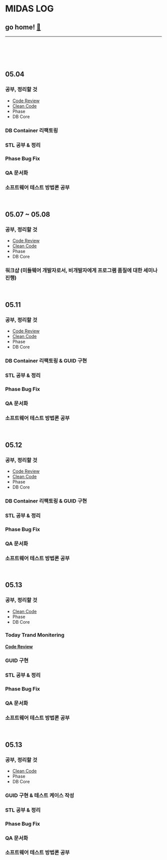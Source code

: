 # MIDAS LOG

## go home! [:house_with_garden:](https://github.com/wnsgml972/midas_log)

---

<br/><br/>

<br/>

## 05.04

### 공부, 정리할 것
* [Code Review](/contents/BasicEducation/CodeReview.md)
* [Clean Code](/contents/BasicEducation/CleanCode.md)
* Phase
* DB Core

### DB Container 리팩토링
### STL 공부 & 정리
### Phase Bug Fix
### QA 문서화
### 소프트웨어 테스트 방법론 공부




<br/>

## 05.07 ~ 05.08

### 공부, 정리할 것
* [Code Review](/contents/BasicEducation/CodeReview.md)
* [Clean Code](/contents/BasicEducation/CleanCode.md)
* Phase
* DB Core

### 워크샵 (미들웨어 개발자로서, 비개발자에게 프로그램 품질에 대한 세미나 진행)





<br/>

## 05.11

### 공부, 정리할 것
* [Code Review](/contents/BasicEducation/CodeReview.md)
* [Clean Code](/contents/BasicEducation/CleanCode.md)
* Phase
* DB Core

### DB Container 리팩토링 & GUID 구현
### STL 공부 & 정리
### Phase Bug Fix
### QA 문서화
### 소프트웨어 테스트 방법론 공부







<br/>

## 05.12

### 공부, 정리할 것
* [Code Review](/contents/BasicEducation/CodeReview.md)
* [Clean Code](/contents/BasicEducation/CleanCode.md)
* Phase
* DB Core

### DB Container 리팩토링 & GUID 구현
### STL 공부 & 정리
### Phase Bug Fix
### QA 문서화
### 소프트웨어 테스트 방법론 공부









<br/>

## 05.13

### 공부, 정리할 것
* [Clean Code](/contents/BasicEducation/CleanCode.md)
* Phase
* DB Core

### Today Trand Monitering
#### [Code Review](/contents/BasicEducation/CodeReview.md)

### GUID 구현
### STL 공부 & 정리
### Phase Bug Fix
### QA 문서화
### 소프트웨어 테스트 방법론 공부











<br/>

## 05.13

### 공부, 정리할 것
* [Clean Code](/contents/BasicEducation/CleanCode.md)
* Phase
* DB Core

### GUID 구현 & 테스트 케이스 작성
### STL 공부 & 정리
### Phase Bug Fix
### QA 문서화
### 소프트웨어 테스트 방법론 공부


